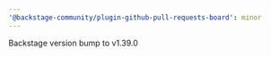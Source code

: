 ```yaml
---
'@backstage-community/plugin-github-pull-requests-board': minor
---
```


Backstage version bump to v1.39.0
